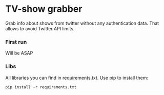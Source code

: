 # TV-show grabber
Grab info about shows from twitter without any authentication data. That allows to avoid Twitter API limits. 

### First run
Will be ASAP


### Libs
All libraries you can find in requirements.txt. Use pip to install them:
```
pip install -r requirements.txt
```